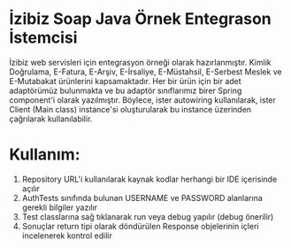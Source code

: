 # İzibiz Soap Java Örnek Entegrason İstemcisi

İzibiz web servisleri için entegrasyon örneği olarak hazırlanmıştır. Kimlik Doğrulama, E-Fatura, E-Arşiv, E-İrsaliye, E-Müstahsil, E-Serbest Meslek ve E-Mutabakat ürünlerini kapsamaktadır. Her bir ürün için bir adet adaptörümüz bulunmakta ve bu adaptör sınıflarımız birer Spring component'i olarak yazılmıştır. Böylece, ister autowiring kullanılarak, ister Client (Main class) instance'si oluşturularak bu instance üzerinden çağrılarak kullanılabilir.

# Kullanım:
  1. Repository URL'i kullanılarak kaynak kodlar herhangi bir IDE içerisinde açılır
  2. AuthTests sınıfında bulunan USERNAME ve PASSWORD alanlarına gerekli bilgiler yazılır
  3. Test classlarına sağ tıklanarak run veya debug yapılır (debug önerilir)
  4. Sonuçlar return tipi olarak döndürülen Response objelerinin içleri incelenerek kontrol edilir
